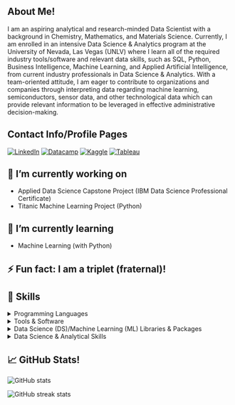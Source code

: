 
## About Me!
I am an aspiring analytical and research-minded Data Scientist with a background in Chemistry, Mathematics, and Materials Science. Currently, I am enrolled in an intensive Data Science & Analytics program at the University of Nevada, Las Vegas (UNLV) where I learn all of the required industry tools/software and relevant data skills, such as SQL, Python, Business Intelligence, Machine Learning, and Applied Artificial Intelligence, from current industry professionals in Data Science & Analytics. With a team-oriented attitude, I am eager to contribute to organizations and companies through interpreting data regarding machine learning, semiconductors, sensor data, and other technological data which can provide relevant information to be leveraged in effective administrative decision-making.

## Contact Info/Profile Pages
[![LinkedIn](https://img.shields.io/badge/LinkedIn-Profile-informational?style=social&logo=linkedin&logoColor=blue)](https://www.linkedin.com/in/collinbashore)
[![Datacamp](https://img.shields.io/badge/Datacamp-Profile-informational?style=flat&logo=datacamp&logoColor=03E860)](https://www.datacamp.com/profile/collinbashore)
[![Kaggle](https://img.shields.io/badge/Kaggle-Profile-informational?style=flat&logo=kaggle&logoColor=white)](https://www.kaggle.com/collinbashore)
[![Tableau](https://img.shields.io/badge/Tableau-Profile-informational?style=flat&logo=Tableau&logoColor=white)](https://public.tableau.com/app/profile/collin.bashore)

## 🔭 I’m currently working on
  - Applied Data Science Capstone Project (IBM Data Science Professional Certificate)
  - Titanic Machine Learning Project (Python)

## 🌱 I’m currently learning
  - Machine Learning (with Python)

## ⚡ Fun fact: I am a triplet (fraternal)!

## 💼  Skills

<details>
<summary>Programming Languages</summary>

![SQL](https://img.shields.io/badge/Code-SQL-informational?style=flat&color=008080)
![Python](https://img.shields.io/badge/Code-Python-informational?style=falt&logo=python&logoColor=ffdd54&color=008080)
</details>

<details>
<summary>Tools & Software</summary>

![Microsoft Excel](https://img.shields.io/badge/Tool-Microsoft_Excel-informational?style=flat&logo=microsoft-excel&logoColor=white&color=008080)
![Jupyter Notebook](https://img.shields.io/badge/Tool-Jupyter-informational?style=flat&logo=jupyter&logoColor=orange&color=008080)
![MySQL](https://img.shields.io/badge/Database-MySQL-informational?style=flat&logo=mysql&logoColor=white&color=008080)
![Tableau](https://img.shields.io/badge/BI-Tableau-informational?style=flat&logo=Tableau&logoColor=white&color=008080)
</details>

<details>
<summary>Data Science (DS)/Machine Learning (ML) Libraries & Packages</summary>

![Matplotlib](https://img.shields.io/badge/DS-Matplotlib-%23ffffff.svg?style=flat&logo=Matplotlib&logoColor=black&color=008080)
![NumPy](https://img.shields.io/badge/DS-numpy-%23013243.svg?style=flat&logo=numpy&logoColor=white&color=008080)
![Pandas](https://img.shields.io/badge/DS-pandas-%23150458.svg?style=flat&logo=pandas&logoColor=white&color=008080)
![Plotly](https://img.shields.io/badge/DS-Plotly-%233F4F75.svg?style=flat&logo=plotly&logoColor=white&color=008080)
![SciPy](https://img.shields.io/badge/DS-SciPy-%230C55A5.svg?style=flat&logo=scipy&logoColor=%white&color=008080)
![Seaborn](https://img.shields.io/badge/DS-Seaborn-%230C55A5.svg?style=flat&logo=seaborn&logoColor=%white&color=008080)
![scikit-learn](https://img.shields.io/badge/ML-scikit--learn-%23F7931E.svg?style=flat&logo=scikit-learn&logoColor=white&color=008080)
</details>

<details>
<summary>Data Science & Analytical Skills</summary>
<ul>
<li>Descriptive Statistics</li>
<li>Inferential Statistics</li>
<li>Exploratory Data Analysis</li>
<li>Data Wrangling/Cleaning</li>
<li>Data Storytelling</li>
<li>Data Visualization</li>
<li>Business Intelligence</li>
</ul>
</details>

## &#x1f4c8; GitHub Stats!

![GitHub stats](https://github-readme-stats.vercel.app/api?username=collinbashore&show_icons=true&theme=gotham)  

![GitHub streak stats](https://github-readme-streak-stats.herokuapp.com/?user=collinbashore&theme=gotham)  
